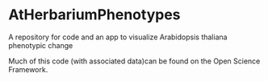 # AtHerbariumPhenotypes
A repository for code and an app to visualize Arabidopsis thaliana phenotypic change

Much of this code (with associated data)can be found on the Open Science Framework.
